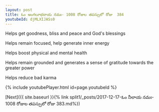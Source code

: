 ```yaml
---
layout: post
title: ఓం అంగలూభదాయ నమః- 1008 రోజుల తపస్సులో రోజు  384
youtubeId: djMLXIJASs0
---
```

 
 
Helps get goodness, bliss and peace and God's blessings
 
Helps remain focused, help generate inner energy 
 
Helps boost physical and mental health 
 
Helps remain grounded and generates a sense of gratitude towards the greater power 
 
Helps reduce bad karma
 
 
 
 


{% include youtubePlayer.html id=page.youtubeId %}
 
[Next]({{ site.baseurl }}{% link  split1/_posts/2017-12-17-ఓం నీలాయ నమః- 1008 రోజుల తపస్సులో రోజు  383.md%})
 
